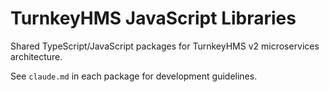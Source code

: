 # TurnkeyHMS JavaScript Libraries

Shared TypeScript/JavaScript packages for TurnkeyHMS v2 microservices architecture.

See `claude.md` in each package for development guidelines.
